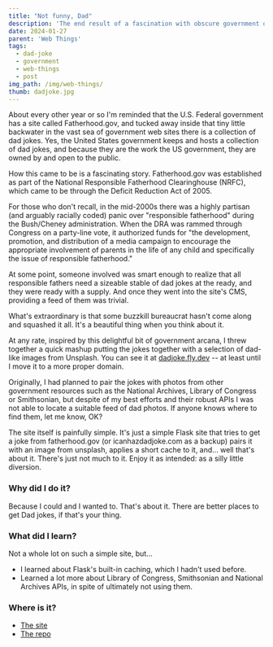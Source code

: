 ```yaml
---
title: "Not funny, Dad"
description: 'The end result of a fascination with obscure government data sources and dad jokes.'
date: 2024-01-27
parent: 'Web Things'
tags:
  - dad-joke
  - government
  - web-things
  - post
img_path: /img/web-things/
thumb: dadjoke.jpg
---
```


About every other year or so I'm reminded that the U.S. Federal government has a site called Fatherhood.gov, and tucked away inside that tiny little backwater in the vast sea of government web sites there is a collection of dad jokes. Yes, the United States government keeps and hosts a collection of dad jokes, and because they are the work the US government, they are owned by and open to the public.

How this came to be is a fascinating story. Fatherhood.gov was established as part of the National Responsible Fatherhood Clearinghouse (NRFC), which came to be through the Deficit Reduction Act of 2005. 

For those who don't recall, in the mid-2000s there was a highly partisan (and arguably racially coded) panic over "responsible fatherhood" during the Bush/Cheney administration. When the DRA was rammed through Congress on a party-line vote, it authorized funds for "the development, promotion, and distribution of a media campaign to encourage the appropriate involvement of parents in the life of any child and specifically the issue of responsible fatherhood."

At some point, someone involved was smart enough to realize that all responsible fathers need a sizeable stable of dad jokes at the ready, and they were ready with a supply. And once they went into the site's CMS, providing a feed of them was trivial.

What's extraordinary is that some buzzkill bureaucrat hasn't come along and squashed it all. It's a beautiful thing when you think about it.

At any rate, inspired by this delightful bit of government arcana, I threw together a quick mashup putting the jokes together with a selection of dad-like images from Unsplash. You can see it at [dadjoke.fly.dev](https://dadjoke.fly.dev) -- at least until I move it to a more proper domain.

Originally, I had planned to pair the jokes with photos from other government resources such as the National Archives, Library of Congress or Smithsonian, but despite of my best efforts and their robust APIs I was not able to locate a suitable feed of dad photos. If anyone knows where to find them, let me know, OK?

The site itself is painfully simple. It's just a simple Flask site that tries to get a joke from fatherhood.gov (or icanhazdadjoke.com as a backup) pairs it with an image from unsplash, applies a short cache to it, and... well that's about it. There's just not much to it. Enjoy it as intended: as a silly little diversion.

### Why did I do it?

Because I could and I wanted to. That's about it. There are better places to get Dad jokes, if that's your thing.

### What did I learn?

Not a whole lot on such a simple site, but...

- I learned about Flask's built-in caching, which I hadn't used before.
- Learned a lot more about Library of Congress, Smithsonian and National Archives APIs, in spite of ultimately not using them.

### Where is it?
- [The site](https://dadjoke.fly.dev)
- [The repo](https://github.com/tBaxter/dad-joke)
